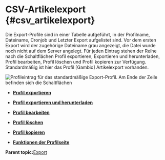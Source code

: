# CSV-Artikelexport {#csv_artikelexport}

Die Export-Profile sind in einer Tabelle aufgeführt, in der Profilname, Dateiname, Cronjob und Letzter Export aufgelistet sind. Vor dem ersten Export wird der zugehörige Dateiname grau angezeigt, die Datei wurde noch nicht auf dem Server angelegt. Für jeden Eintrag stehen der Reihe nach die Schaltflächen Profil exportieren, Exportieren und herunterladen, Profil bearbeiten, Profil löschen und Profil kopieren zur Verfügung. Standardmäßig ist hier das Profil \[Gambio\] Artikelexport vorhanden.

![](Bilder/ExportIcons.png "Profileintrag für das standardmäßige Export-Profil. Am Ende der
      Zeile befinden sich die Schaltflächen")

-   **[Profil exportieren](8_8_1aa_Profil_exportieren.md)**  

-   **[Profil exportieren und herunterladen](8_8_1ab_Profil_exportieren_und_herunterladen.md)**  

-   **[Profil bearbeiten](8_8_1ac_Profil_bearbeiten.md)**  

-   **[Profil löschen](8_8_1ad_Profil_loeschen.md)**  

-   **[Profil kopieren](8_8_1ae_Profil_kopieren.md)**  

-   **[Funktionen der Profilseite](8_8_1b_CSV_Artikel_Export.md)**  


**Parent topic:**[Export](8_8_1_Export.md)

